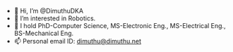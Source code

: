 - 👋 Hi, I’m @DimuthuDKA
- 👀 I’m interested in Robotics.
- 💞️ I hold PhD-Computer Science, MS-Electronic Eng., MS-Electrical Eng., BS-Mechanical Eng. 
- 📫 Personal email ID: dimuthu@dimuthu.net

<!---
DimuthuDKA/DimuthuDKA is a ✨ special ✨ repository because its `README.md` (this file) appears on your GitHub profile.
You can click the Preview link to take a look at your changes.
--->
